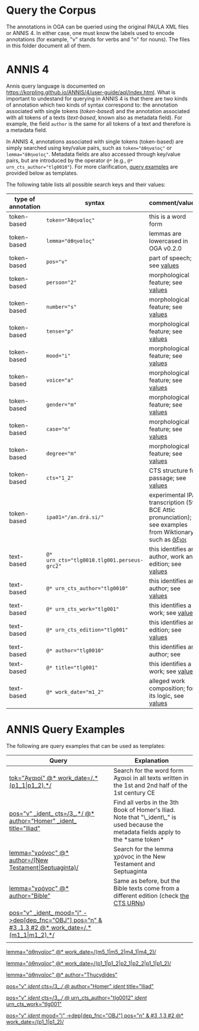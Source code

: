 # Query the Corpus

The annotations in OGA can be queried using the original PAULA XML files 
or ANNIS 4. 
In either case, one must know the labels used to encode annotations
(for example, "v" stands for verbs and "n" for nouns). The files in this
folder document all of them.

# ANNIS 4

Annis query language is documented 
on https://korpling.github.io/ANNIS/4/user-guide/aql/index.html. 
What is important to undestand for querying in ANNIS 4
is that there are two
kinds of annotation which two kinds of syntax correspond to: 
the annotation associated with single tokens (*token-based*) and 
the annotation associated with all tokens of a texts (*text-based*, 
known also as metadata field). For example, the field `author`
is the same for all tokens of a text and therefore is a metadata field. 

In ANNIS 4, annotations associated with single tokens (token-based) are simply
searched using key/value pairs, such as `token="ἀθηναῖος"` or 
`lemma="ἀθηναῖος"`. Metadata fields are also accessed through key/value pairs, 
but are introduced by the operator `@*` (e.g., `@* urn_cts_author="tlg0010"`).
For more clarification, [query examples](#annis-query-examples) are provided below as templates.

The following table lists all possible search keys and their values:

|type of annotation|syntax|comment/values|
|-----|-----|-----|
|token-based|`token="Ἀθηναῖος"`|this is a word form|
|token-based|`lemma="ἀθηναῖος"`|lemmas are lowercased in OGA v0.2.0|
|token-based|`pos="v"`|part of speech; see <a href="https://github.com/OperaGraecaAdnotata/OGA/blob/main/query/morphology.md">values</a>|
|token-based|`person="2"`|morphological feature; see <a href="https://github.com/OperaGraecaAdnotata/OGA/blob/main/query/morphology.md">values</a>|
|token-based|`number="s"`|morphological feature; see <a href="https://github.com/OperaGraecaAdnotata/OGA/blob/main/query/morphology.md">values</a>|
|token-based|`tense="p"`|morphological feature; see <a href="https://github.com/OperaGraecaAdnotata/OGA/blob/main/query/morphology.md">values</a>|
|token-based|`mood="i"`|morphological feature; see <a href="https://github.com/OperaGraecaAdnotata/OGA/blob/main/query/morphology.md">values</a>|
|token-based|`voice="a"`|morphological feature; see <a href="https://github.com/OperaGraecaAdnotata/OGA/blob/main/query/morphology.md">values</a>|
|token-based|`gender="m"`|morphological feature; see <a href="https://github.com/OperaGraecaAdnotata/OGA/blob/main/query/morphology.md">values</a>|
|token-based|`case="n"`|morphological feature; see <a href="https://github.com/OperaGraecaAdnotata/OGA/blob/main/query/morphology.md">values</a>|
|token-based|`degree="m"`|morphological feature; see <a href="https://github.com/OperaGraecaAdnotata/OGA/blob/main/query/morphology.md">values</a>|
|token-based|`cts="1_2"`|CTS structure for passage; see <a href="https://github.com/OperaGraecaAdnotata/OGA/blob/main/query/cts_work_date.md">values</a>|
|token-based|`ipa01="/an.drá.si/"`| experimental IPA transcription (5th BCE Attic pronunciation); see examples from Wiktionary, such as <a href="https://en.wiktionary.org/wiki/%E1%BC%84%CE%BE%CE%B9%CE%BF%CE%B9#Ancient_Greek">ἄξιοι</a>| 
|text-based|`@* urn_cts="tlg0010.tlg001.perseus-grc2"`| this identifies an author, work and edition; see <a href="https://github.com/OperaGraecaAdnotata/OGA/blob/main/query/cts_work_date.md">values</a>|
|text-based|`@* urn_cts_author="tlg0010"`| this identifies an author; see <a href="https://github.com/OperaGraecaAdnotata/OGA/blob/main/query/cts_work_date.md">values</a>|
|text-based|`@* urn_cts_work="tlg001"`| this identifies a work; see <a href="https://github.com/OperaGraecaAdnotata/OGA/blob/main/query/cts_work_date.md">values</a>|
|text-based|`@* urn_cts_edition="tlg001"`| this identifies an edition; see <a href="https://github.com/OperaGraecaAdnotata/OGA/blob/main/query/cts_work_date.md">values</a>|
|text-based|`@* author="tlg0010"`| this identifies an author; see <a href="https://github.com/OperaGraecaAdnotata/OGA/blob/main/query/cts_work_date.md"></a>|
|text-based|`@* title="tlg001"`| this identifies a work; see <a href="https://github.com/OperaGraecaAdnotata/OGA/blob/main/query/cts_work_date.md">values</a>|
|text-based|`@* work_date="m1_2"`| alleged work composition; for its logic, see <a href="https://github.com/OperaGraecaAdnotata/OGA/blob/main/query/cts_work_date.md">values</a>|

# ANNIS Query Examples

The following are query examples that can be used as templates:

<table>
  <thead>
    <tr>
      <th>Query</th>
      <th>Explanation</th>
    </tr>
  </thead>
  <tbody>
<tr>
<td><a href="https://annis.varro.informatik.uni-leipzig.de/?id=b30de80b-7d53-41d4-8304-487bf01dffa7#_q=dG9rPSLhvIjPh86xzrnOv-G9tiIgQCogd29ya19kYXRlPS8uKihwMV8xfHAxXzIpLiov&ql=aql&_c=b2dhX3YwLjIuMF81LG9nYV92MC4yLjBfMyxvZ2FfdjAuMi4wXzQsb2dhX3YwLjIuMF8xLG9nYV92MC4yLjBfMg&cl=5&cr=5&s=0&l=10&">tok="Ἀχαιοὶ" @* work_date=/.*(p1_1|p1_2).*/</a></td>
<td>Search for the word form Ἀχαιοὶ in all texts written in the 1st and 2nd half of the 1st century CE</td>
</tr>

<tr>
<td><a href="https://annis.varro.informatik.uni-leipzig.de/?id=d70ea7e5-fcbd-42fc-9c76-6c2eb45c0c40#_q=cG9zPSJ2IiBfaWRlbnRfIGN0cz0vM18uKi8gQCogYXV0aG9yPSJIb21lciIgX2lkZW50XyB0aXRsZT0iSWxpYWQiCg&ql=aql&_c=b2dhX3YwLjIuMF81LG9nYV92MC4yLjBfMyxvZ2FfdjAuMi4wXzQsb2dhX3YwLjIuMF8xLG9nYV92MC4yLjBfMg&cl=5&cr=5&s=0&l=10&">pos="v" _ident_ cts=/3_.*/ @* author="Homer" _ident_ title="Iliad"</a></td>
<td>Find all verbs in the 3th Book of Homer's Iliad. Note that "\_ident\_" is
used because the metadata fields apply to the *same token*</td>
</tr>


<tr>
<td><a href="https://annis.varro.informatik.uni-leipzig.de/?id=71be1461-8388-4f80-b602-3e1f4e914678#_q=bGVtbWE9Is-Hz4HPjM69zr_PgiIgQCogYXV0aG9yPS8oTmV3IFRlc3RhbWVudHxTZXB0dWFnaW50YSkv&ql=aql&_c=b2dhX3YwLjIuMF81LG9nYV92MC4yLjBfMyxvZ2FfdjAuMi4wXzQsb2dhX3YwLjIuMF8xLG9nYV92MC4yLjBfMg&cl=5&cr=5&s=0&l=10&">lemma="χρόνος" @* author=/(New Testament|Septuaginta)/</a></td>
<td>Search for the lemma χρόνος in the New Testament and Septuaginta</td>
</tr>

<tr>
<td><a href="https://annis.varro.informatik.uni-leipzig.de/?id=6f569a32-aa01-4d81-b3f9-72787aa13b07#_q=bGVtbWE9Is-Hz4HPjM69zr_PgiIgQCogYXV0aG9yPSJCaWJsZSI&ql=aql&_c=b2dhX3YwLjIuMF81LG9nYV92MC4yLjBfMyxvZ2FfdjAuMi4wXzQsb2dhX3YwLjIuMF8xLG9nYV92MC4yLjBfMg&cl=5&cr=5&s=0&l=10&">lemma="χρόνος" @* author="Bible"</a></td>
<td>Same as before, but the Bible texts come from a different edition (check <a href="https://github.com/OperaGraecaAdnotata/OGA/blob/main/urn_cts/texts/urn_cts_plus_date_label.xml">the CTS URNs</a>)</td>
</tr>

<tr>
<td><a href="https://annis.varro.informatik.uni-leipzig.de/?id=a0734e4d-4d8b-43e8-9cd5-7ac238863f24#_q=cG9zPSJ2IiBfaWRlbnRfIG1vb2Q9ImkiIC0-ZGVwW2RlcF9mbmM9Ik9CSiJdIHBvcz0ibiIgJiAjMyAuMSwzICMyIEAqIHdvcmtfZGF0ZT0vKG0xXzF8bTFfMikvCg&ql=aql&_c=b2dhX3YwLjIuMF81LG9nYV92MC4yLjBfMyxvZ2FfdjAuMi4wXzQsb2dhX3YwLjIuMF8xLG9nYV92MC4yLjBfMg&cl=5&cr=5&s=0&l=10&" >pos="v" _ident_ mood="i" ->dep[dep_fnc="OBJ"] pos="n" & #3 .1,3 #2 @* work_date=/.*(m1_1|m1_2).*/</a></td>
<td></td>
</tr>

<tr>
<td><a href="" ></a></td>
<td></td>
</tr>
</tbody>
</table>



[lemma="ἀθηναῖος" @* work_date=/(m5_1|m5_2|m4_1|m4_2)/](https://annis.varro.informatik.uni-leipzig.de/?id=52281da9-9508-4ac2-be14-ce79c5731e2a#_q=bGVtbWE9IuG8gM64zrfOvc6x4b-Wzr_PgiIgQCogd29ya19kYXRlPS8obTVfMXxtNV8yfG00XzF8bTRfMikvCgo&ql=aql&_c=b2dhX3YwLjIuMF81LG9nYV92MC4yLjBfMyxvZ2FfdjAuMi4wXzQsb2dhX3YwLjIuMF8xLG9nYV92MC4yLjBfMg&cl=5&cr=5&s=0&l=10&)

[lemma="ἀθηναῖος" @* work_date=/(p1_1|p1_2|p2_1|p2_2|p1_1|p1_2)/](https://annis.varro.informatik.uni-leipzig.de/?id=433e2997-85ed-49be-bbe1-858ff27c06d7#_q=bGVtbWE9IuG8gM64zrfOvc6x4b-Wzr_PgiIgQCogd29ya19kYXRlPS8ocDFfMXxwMV8yfHAyXzF8cDJfMnxwMV8xfHAxXzIpLwoK&ql=aql&_c=b2dhX3YwLjIuMF81LG9nYV92MC4yLjBfMyxvZ2FfdjAuMi4wXzQsb2dhX3YwLjIuMF8xLG9nYV92MC4yLjBfMg&cl=5&cr=5&s=0&l=10&)

[lemma="ἀθηναῖος" @* author="Thucydides"](https://annis.varro.informatik.uni-leipzig.de/?id=79e496e6-79f3-4d6b-bd87-4d8dfc68402f#_q=bGVtbWE9IuG8gM64zrfOvc6x4b-Wzr_PgiIgQCogYXV0aG9yPSJUaHVjeWRpZGVzIgoK&ql=aql&_c=b2dhX3YwLjIuMF81LG9nYV92MC4yLjBfMyxvZ2FfdjAuMi4wXzQsb2dhX3YwLjIuMF8xLG9nYV92MC4yLjBfMg&cl=5&cr=5&s=0&l=10&)

[pos="v" _ident_ cts=/3_.*/ @* author="Homer" _ident_ title="Iliad"](https://annis.varro.informatik.uni-leipzig.de/?id=d70ea7e5-fcbd-42fc-9c76-6c2eb45c0c40#_q=cG9zPSJ2IiBfaWRlbnRfIGN0cz0vM18uKi8gQCogYXV0aG9yPSJIb21lciIgX2lkZW50XyB0aXRsZT0iSWxpYWQiCg&ql=aql&_c=b2dhX3YwLjIuMF81LG9nYV92MC4yLjBfMyxvZ2FfdjAuMi4wXzQsb2dhX3YwLjIuMF8xLG9nYV92MC4yLjBfMg&cl=5&cr=5&s=0&l=10&)

[pos="v" _ident_ cts=/3_.*/ @* urn_cts_author="tlg0012" _ident_ urn_cts_work="tlg001"
](https://annis.varro.informatik.uni-leipzig.de/?id=92b6bc7a-2246-4a46-873a-e6fcf21f5d98#_q=cG9zPSJ2IiBfaWRlbnRfIGN0cz0vM18uKi8gQCogdXJuX2N0c19hdXRob3I9InRsZzAwMTIiIF9pZGVudF8gdXJuX2N0c193b3JrPSJ0bGcwMDEiCg&ql=aql&_c=b2dhX3YwLjIuMF81LG9nYV92MC4yLjBfMyxvZ2FfdjAuMi4wXzQsb2dhX3YwLjIuMF8xLG9nYV92MC4yLjBfMg&cl=5&cr=5&s=0&l=10&)

[pos="v" _ident_ mood="i" ->dep[dep_fnc="OBJ"] pos="n" & #3 .1,3 #2 @* work_date=/(p1_1|p1_2)/
](https://annis.varro.informatik.uni-leipzig.de/?id=fe33e671-1738-4ca0-bf84-d69f58c1a9b7#_q=cG9zPSJ2IiBfaWRlbnRfIG1vb2Q9ImkiIC0-ZGVwW2RlcF9mbmM9Ik9CSiJdIHBvcz0ibiIgJiAjMyAuMSwzICMyIEAqIHdvcmtfZGF0ZT0vKHAxXzF8cDFfMikvCg&ql=aql&_c=b2dhX3YwLjIuMF81LG9nYV92MC4yLjBfMyxvZ2FfdjAuMi4wXzQsb2dhX3YwLjIuMF8xLG9nYV92MC4yLjBfMg&cl=5&cr=5&s=0&l=10&)
